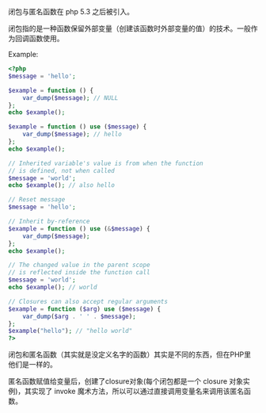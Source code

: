 闭包与匿名函数在 php 5.3 之后被引入。

闭包指的是一种函数保留外部变量（创建该函数时外部变量的值）的技术。一般作为回调函数使用。

Example:

```php
<?php
$message = 'hello';

$example = function () {
    var_dump($message); // NULL
};
echo $example();

$example = function () use ($message) {
    var_dump($message); // hello
};
echo $example();

// Inherited variable's value is from when the function
// is defined, not when called
$message = 'world';
echo $example(); // also hello

// Reset message
$message = 'hello';

// Inherit by-reference
$example = function () use (&$message) {
    var_dump($message);
};
echo $example();

// The changed value in the parent scope
// is reflected inside the function call
$message = 'world';
echo $example(); // world

// Closures can also accept regular arguments
$example = function ($arg) use ($message) {
    var_dump($arg . ' ' . $message);
};
$example("hello"); // "hello world"
?>
```

闭包和匿名函数（其实就是没定义名字的函数）其实是不同的东西，但在PHP里他们是一样的。

匿名函数赋值给变量后，创建了closure对象(每个闭包都是一个 closure 对象实例)，其实现了 invoke 魔术方法，所以可以通过直接调用变量名来调用该匿名函数。
